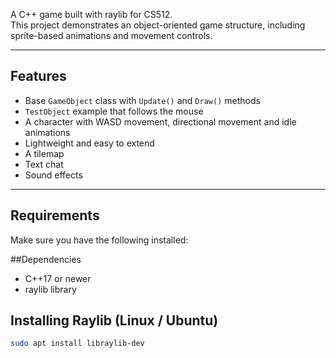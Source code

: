 A C++ game built with raylib for CS512.  
This project demonstrates an object-oriented game structure, including sprite-based animations and movement controls.

---

## Features

-  Base `GameObject` class with `Update()` and `Draw()` methods  
- `TestObject` example that follows the mouse  
-  A character with WASD movement, directional movement and idle animations
- Lightweight and easy to extend
- A tilemap
- Text chat
- Sound effects

---

## Requirements

Make sure you have the following installed:

##Dependencies
- C++17 or newer
- raylib library

## Installing Raylib (Linux / Ubuntu)
```bash
sudo apt install libraylib-dev
